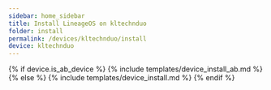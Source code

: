 ```yaml
---
sidebar: home_sidebar
title: Install LineageOS on kltechnduo
folder: install
permalink: /devices/kltechnduo/install
device: kltechnduo
---
```

{% if device.is_ab_device %}
{% include templates/device_install_ab.md %}
{% else %}
{% include templates/device_install.md %}
{% endif %}

